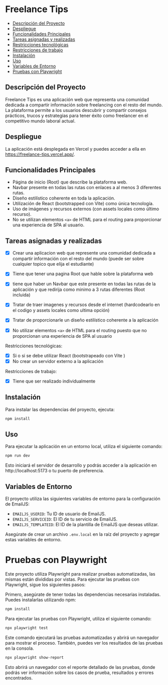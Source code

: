 # Freelance Tips

- [Descripción del Proyecto](#descripción-del-proyecto)
- [Despliegue](#despliegue)
- [Funcionalidades Principales](#funcionalidades-principales)
- [Tareas asignadas y realizadas](#tareas-asignadas-y-realizadas)
- [Restricciones tecnológicas](#restricciones-tecnológicas)
- [Restricciones de trabajo](#restricciones-de-trabajo)
- [Instalación](#instalación)
- [Uso](#uso)
- [Variables de Entorno](#variables-de-entorno)
- [Pruebas con Playwright](#pruebas-con-playwright)

## Descripción del Proyecto

Freelance Tips es una aplicación web que representa una comunidad dedicada a compartir información sobre freelancing con el resto del mundo. La plataforma permite a los usuarios descubrir y compartir consejos prácticos, trucos y estrategias para tener éxito como freelancer en el competitivo mundo laboral actual.

## Despliegue
La aplicación está desplegada en Vercel y puedes acceder a ella en https://freelance-tips.vercel.app/.

## Funcionalidades Principales

- Página de inicio (Root) que describe la plataforma web.
- Navbar presente en todas las rutas con enlaces a al menos 3 diferentes rutas.
- Diseño estilístico coherente en toda la aplicación.
- Utilización de React (bootstrapped con Vite) como única tecnología.
- Uso de imágenes y recursos externos (con assets locales como último recurso).
- No se utilizan elementos `<a>` de HTML para el routing para proporcionar una experiencia de SPA al usuario.

## Tareas asignadas y realizadas

- [x] Crear una aplicacion web que represente una comunidad dedicada a compartir información con el resto del mundo (puede ser sobre cualquier topico que elija el estudiante)  
- [x] Tiene que tener una pagina Root que hable sobre la plataforma web
- [x] tiene que haber un Navbar que este presente en todas las rutas de la aplicación y que redirija como minimo a 3 rutas diferentes (Root incluida)
- [x] Tratar de traer imagenes y recursos desde el internet (hardcodearlo en el codigo y assets locales como ultima opción)
- [x] Tratar de proporcionarle un diseño estilístico coherente a la aplicación 
- [x] No utilizar elementos `<a>` de HTML para el routing puesto que no proporcionan una experiencia de SPA al usuario


Restricciones tecnológicas:

- [x] Si o si se debe utilizar React (bootstrapeado con Vite )
- [x] No crear un servidor externo a la aplicación

Restricciones de trabajo: 

- [x] Tiene que ser realizado individualmente

## Instalación
Para instalar las dependencias del proyecto, ejecuta:

```bash
npm install
``` 

## Uso
Para ejecutar la aplicación en un entorno local, utiliza el siguiente comando:

```bash
npm run dev
``` 

Esto iniciará el servidor de desarrollo y podrás acceder a la aplicación en http://localhost:5173 o tu puerto de preferencia.

## Variables de Entorno

El proyecto utiliza las siguientes variables de entorno para la configuración de EmailJS:

- `EMAILJS_USERID`: Tu ID de usuario de EmailJS.
- `EMAILJS_SERVICEID`: El ID de tu servicio de EmailJS.
- `EMAILJS_TEMPLATEID`: El ID de la plantilla de EmailJS que deseas utilizar.

Asegúrate de crear un archivo `.env.local` en la raíz del proyecto y agregar estas variables de entorno.

# Pruebas con Playwright

Este proyecto utiliza Playwright para realizar pruebas automatizadas, las mismas están divididas por vistas. Para ejecutar las pruebas con Playwright, sigue los siguientes pasos:

Primero, asegúrate de tener todas las dependencias necesarias instaladas. Puedes instalarlas utilizando npm:

```bash
npm install
```

Para ejecutar las pruebas con Playwright, utiliza el siguiente comando:

```bash
npx playwright test
```

Este comando ejecutará las pruebas automatizadas y abrirá un navegador para mostrar el proceso. También, puedes ver los resultados de las pruebas en la consola.

```bash
npx playwright show-report
```

Esto abrirá un navegador con el reporte detallado de las pruebas, donde podrás ver información sobre los casos de prueba, resultados y errores encontrados.